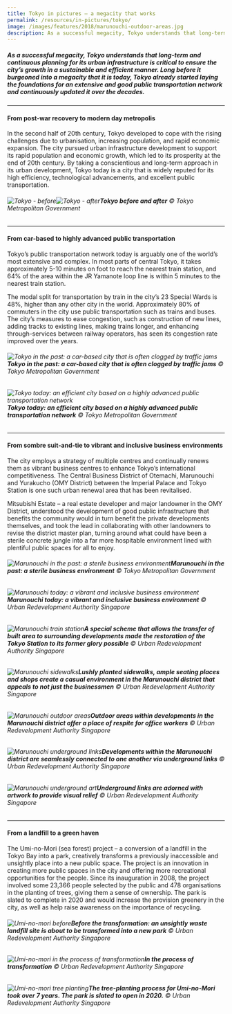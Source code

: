 ```yaml
---
title: Tokyo in pictures — a megacity that works
permalink: /resources/in-pictures/tokyo/
image: /images/features/2018/marunouchi-outdoor-areas.jpg
description: As a successful megacity, Tokyo understands that long-term and continuous planning for its urban infrastructure is critical to ensure the city’s growth in a sustainable and efficient manner. Long before it burgeoned into a megacity that it is today, Tokyo already started laying the foundations for an extensive and good public transportation network and continuously updated it over the decades.
---
```


##### As a successful megacity, Tokyo understands that long-term and continuous planning for its urban infrastructure is critical to ensure the city’s growth in a sustainable and efficient manner. Long before it burgeoned into a megacity that it is today, Tokyo already started laying the foundations for an extensive and good public transportation network and continuously updated it over the decades.

---

#### **From post-war recovery to modern day metropolis**

In the second half of 20th century, Tokyo developed to cope with the rising challenges due to urbanisation, increasing population, and rapid economic expansion. The city pursued urban infrastructure development to support its rapid population and economic growth, which led to its prosperity at the end of 20th century. By taking a conscientious and long-term approach in its urban development, Tokyo today is a city that is widely reputed for its high efficiency, technological advancements, and excellent public transportation. 

###### ![Tokyo - before](/images/features/2018/tokyo-before.jpg/)![Tokyo - after](/images/features/2018/tokyo-after.jpg/)**Tokyo before and after** © Tokyo Metropolitan Government

---

#### **From car-based to highly advanced public transportation** 

Tokyo’s public transportation network today is arguably one of the world’s most extensive and complex. In most parts of central Tokyo, it takes approximately 5-10 minutes on foot to reach the nearest train station, and 64% of the area within the JR Yamanote loop line is within 5 minutes to the nearest train station. 

The modal split for transportation by train in the city’s 23 Special Wards is 48%, higher than any other city in the world. Approximately 80% of commuters in the city use public transportation such as trains and buses. The city’s measures to ease congestion, such as construction of new lines, adding tracks to existing lines, making trains longer, and enhancing through-services between railway operators, has seen its congestion rate improved over the years. 

###### ![Tokyo in the past: a car-based city that is often clogged by traffic jams](/images/features/2018/tokyo-transport-before.jpg/)**Tokyo in the past: a car-based city that is often clogged by traffic jams** © Tokyo Metropolitan Government

###### ![Tokyo today: an efficient city based on a highly advanced public transportation network](/images/features/2018/tokyo-transport-after.jpg/)**Tokyo today: an efficient city based on a highly advanced public transportation network** © Tokyo Metropolitan Government

---

#### **From sombre suit-and-tie to vibrant and inclusive business environments**

The city employs a strategy of multiple centres and continually renews them as vibrant business centres to enhance Tokyo’s international competitiveness. The Central Business District of Otemachi, Marunouchi and Yurakucho (OMY District) between the Imperial Palace and Tokyo Station is one such urban renewal area that has been revitalised. 

Mitsubishi Estate – a real estate developer and major landowner in the OMY District, understood the development of good public infrastructure that benefits the community would in turn benefit the private developments themselves, and took the lead in collaborating with other landowners to revise the district master plan, turning around what could have been a sterile concrete jungle into a far more hospitable environment lined with plentiful public spaces for all to enjoy. 

###### ![Marunouchi in the past: a sterile business environment](/images/features/2018/tokyo-marunouchi-before.jpg/)**Marunouchi in the past: a sterile business environment** © Tokyo Metropolitan Government

###### ![Marunouchi today: a vibrant and inclusive business environment](/images/features/2018/tokyo-marunouchi-after.jpg/)**Marunouchi today: a vibrant and inclusive business environment** © Urban Redevelopment Authority Singapore

###### ![Marunouchi train station](/images/features/2018/marunouchi-train-station.jpg/)**A special scheme that allows the transfer of built area to surrounding developments made the restoration of the Tokyo Station to its former glory possible** © Urban Redevelopment Authority Singapore

###### ![Marunouchi sidewalks](/images/features/2018/marunouchi-sidewalks.jpg/)**Lushly planted sidewalks, ample seating places and shops create a casual environment in the Marunouchi district that appeals to not just the businessmen** © Urban Redevelopment Authority Singapore

###### ![Marunouchi outdoor areas](/images/features/2018/marunouchi-outdoor-areas.jpg/)**Outdoor areas within developments in the Marunouchi district offer a place of respite for office workers** © Urban Redevelopment Authority Singapore

###### ![Marunouchi underground links](/images/features/2018/marunouchi-underground-links.jpg/)**Developments within the Marunouchi district are seamlessly connected to one another via underground links** © Urban Redevelopment Authority Singapore

###### ![Marunouchi underground art](/images/features/2018/marunouchi-underground-art.jpg/)**Underground links are adorned with artwork to provide visual relief** © Urban Redevelopment Authority Singapore

---

#### **From a landfill to a green haven** 

The Umi-no-Mori (sea forest) project – a conversion of a landfill in the Tokyo Bay into a park, creatively transforms a previously inaccessible and unsightly place into a new public space. The project is an innovation in creating more public spaces in the city and offering more recreational opportunities for the people. Since its inauguration in 2008, the project involved some 23,366 people selected by the public and 478 organisations in the planting of trees, giving them a sense of ownership. The park is slated to complete in 2020 and would increase the provision greenery in the city, as well as help raise awareness on the importance of recycling. 

###### ![Umi-no-mori before](/images/features/2018/umi-nomori-before.jpg/)**Before the transformation: an unsightly waste landfill site is about to be transformed into a new park** © Urban Redevelopment Authority Singapore

###### ![Umi-no-mori in the process of transformation](/images/features/2018/umi-no-mori-aerial.jpg/)**In the process of transformation** © Urban Redevelopment Authority Singapore

###### ![Umi-no-mori tree planting](/images/features/2018/umi-no-more-tree-planting.jpg/)**The tree-planting process for Umi-no-Mori took over 7 years. The park is slated to open in 2020.** © Urban Redevelopment Authority Singapore

